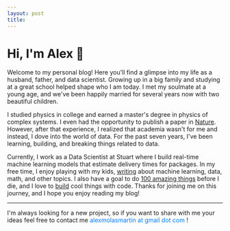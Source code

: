 ```yaml
---
layout: post
title:
---
```



<div id="hi"><h1>
  Hi, I'm Alex 👋
<span></span></h1></div>

  Welcome to my personal blog! Here you'll find a glimpse into my life as a husband, father, and data scientist. Growing up in a big family and studying at a great school helped shape who I am today. I met my soulmate at a young age, and we've been happily married for several years now with two beautiful children.


  I studied physics in college and earned a master's degree in physics of complex systems. I even had the opportunity to publish a paper in <a href="https://www.nature.com/articles/s41467-019-11841-2">Nature</a>. However, after that experience, I realized that academia wasn't for me and instead, I dove into the world of data. For the past seven years, I've been learning, building, and breaking things related to data.


  Currently, I work as a Data Scientist at Stuart where I build real-time machine learning models that estimate delivery times for packages. In my free time, I enjoy playing with my kids, <a href="/blog/">writing</a> about machine learning, data, math, and other topics. I also have a goal to do <a href="/100-list/">100 amazing things</a> before I die, and I love to <a href="https://www.github.com/alexmolas">build</a> cool things with code. Thanks for joining me on this journey, and I hope you enjoy reading my blog!

<hr>

I'm always looking for a new project, so if you want to share with me your ideas feel free to contact me  <span style="color:#007bff">alexmolasmartin at gmail dot com</span> !
